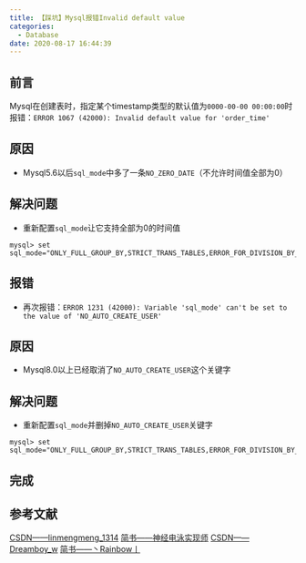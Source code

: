 ```yaml
---
title: 【踩坑】Mysql报错Invalid default value
categories:
  - Database
date: 2020-08-17 16:44:39
---
```


## 前言

Mysql在创建表时，指定某个timestamp类型的默认值为`0000-00-00 00:00:00`时报错：`ERROR 1067 (42000): Invalid default value for 'order_time'`

<!-- more -->

## 原因

- Mysql5.6以后`sql_mode`中多了一条`NO_ZERO_DATE`（不允许时间值全部为0）

## 解决问题

- 重新配置`sql_mode`让它支持全部为0的时间值

``` mysql
mysql> set sql_mode="ONLY_FULL_GROUP_BY,STRICT_TRANS_TABLES,ERROR_FOR_DIVISION_BY_ZERO,NO_AUTO_CREATE_USER,NO_ENGINE_SUBSTITUTION";
```

## 报错

- 再次报错：`ERROR 1231 (42000): Variable 'sql_mode' can't be set to the value of 'NO_AUTO_CREATE_USER'`

## 原因

- Mysql8.0以上已经取消了`NO_AUTO_CREATE_USER`这个关键字

## 解决问题

- 重新配置`sql_mode`并删掉`NO_AUTO_CREATE_USER`关键字

``` mysql
mysql> set sql_mode="ONLY_FULL_GROUP_BY,STRICT_TRANS_TABLES,ERROR_FOR_DIVISION_BY_ZERO,NO_ENGINE_SUBSTITUTION";
```

## 完成

## 参考文献

[CSDN——linmengmeng_1314](https://blog.csdn.net/linmengmeng_1314/article/details/81269576)
[简书——神经电泳实现师](https://www.jianshu.com/p/8f4b930295fb)
[CSDN——Dreamboy_w](https://blog.csdn.net/Dreamboy_w/article/details/99888907)
[简书——丶Rainbow丨](https://www.jianshu.com/p/62c769e8d0f0)

